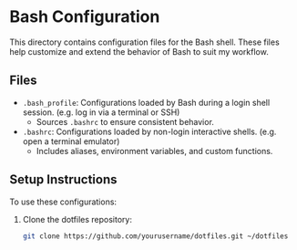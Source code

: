 # Bash Configuration

This directory contains configuration files for the Bash shell. These files help customize and extend the behavior of Bash to suit my workflow.

## Files

- `.bash_profile`: Configurations loaded by Bash during a login shell session. (e.g. log in via a terminal or SSH)
  - Sources `.bashrc` to ensure consistent behavior.
- `.bashrc`: Configurations loaded by non-login interactive shells. (e.g. open a terminal emulator)
  - Includes aliases, environment variables, and custom functions.

## Setup Instructions

To use these configurations:

1. Clone the dotfiles repository:
   ```bash
   git clone https://github.com/yourusername/dotfiles.git ~/dotfiles

